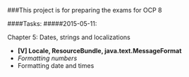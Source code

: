 ###This project is for preparing the exams for OCP 8

####Tasks:
#####2015-05-11:

Chapter 5: Dates, strings and localizations
- **[V] Locale, ResourceBundle, java.text.MessageFormat**
- _Formatting numbers_
- Formatting date and times


